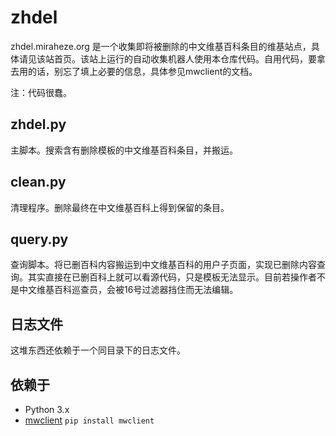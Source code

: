 # zhdel
zhdel.miraheze.org 是一个收集即将被删除的中文维基百科条目的维基站点，具体请见该站首页。该站上运行的自动收集机器人使用本仓库代码。自用代码，要拿去用的话，别忘了填上必要的信息，具体参见mwclient的文档。

注：代码很蠢。

## zhdel.py
主脚本。搜索含有删除模板的中文维基百科条目，并搬运。

## clean.py
清理程序。删除最终在中文维基百科上得到保留的条目。

## query.py
查询脚本。将已删百科内容搬运到中文维基百科的用户子页面，实现已删除内容查询。其实直接在已删百科上就可以看源代码，只是模板无法显示。目前若操作者不是中文维基百科巡查员，会被16号过滤器挡住而无法编辑。

## 日志文件
这堆东西还依赖于一个同目录下的日志文件。

## 依赖于
- Python 3.x
- [mwclient](https://github.com/mwclient/mwclient) `pip install mwclient`
